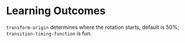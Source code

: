 # Learning Outcomes

<code>transform-origin</code> determines where the rotation starts, default is 50%;
<code>transition-timing-function</code> is fun.
